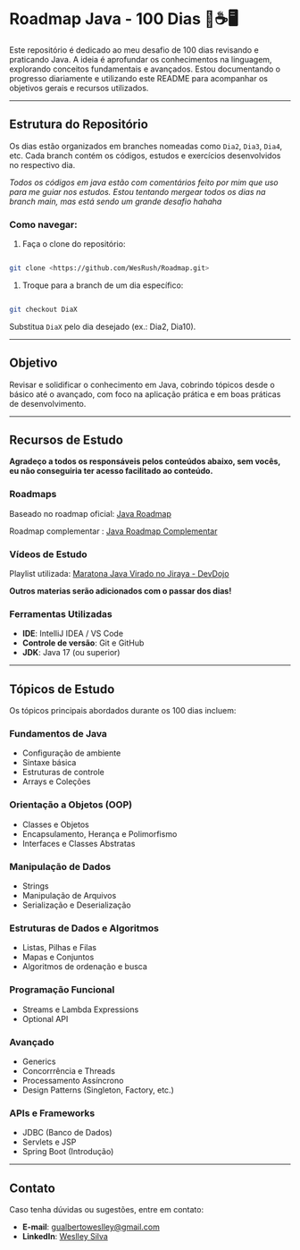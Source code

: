 # Roadmap Java - 100 Dias 🚀☕🖥️

Este repositório é dedicado ao meu desafio de 100 dias revisando e praticando Java. A ideia é aprofundar os conhecimentos na linguagem, explorando conceitos fundamentais e avançados. Estou documentando o progresso diariamente e utilizando este README para acompanhar os objetivos gerais e recursos utilizados.

---

## Estrutura do Repositório

Os dias estão organizados em branches nomeadas como `Dia2`, `Dia3`, `Dia4`, etc.
Cada branch contém os códigos, estudos e exercícios desenvolvidos no respectivo dia.

_Todos os códigos em java estão com comentários feito por mim que uso para me guiar nos estudos._
_Estou tentando mergear todos os dias na branch main, mas está sendo um grande desafio hahaha_
### Como navegar:

1. Faça o clone do repositório:

```bash

git clone <https://github.com/WesRush/Roadmap.git>

```

1. Troque para a branch de um dia específico:

```bash

git checkout DiaX

```

Substitua `DiaX` pelo dia desejado (ex.: Dia2, Dia10).

---

## Objetivo

Revisar e solidificar o conhecimento em Java, cobrindo tópicos desde o básico até o avançado, com foco na aplicação prática e em boas práticas de desenvolvimento.

---

## Recursos de Estudo
**Agradeço a todos os responsáveis pelos conteúdos abaixo, sem vocês, eu não conseguiria ter acesso facilitado ao conteúdo.**

### Roadmaps

Baseado no roadmap oficial: [Java Roadmap](https://roadmap.sh/java)

Roadmap complementar : [Java Roadmap Complementar](https://brindle-captain-8be.notion.site/Roadmap-de-Java-13ffcdfef67880c4aeddfa4cd65db9e7#13ffcdfef678806ab907e4c04b96a70a)

### Vídeos de Estudo

Playlist utilizada: [Maratona Java Virado no Jiraya - DevDojo](https://www.youtube.com/playlist?list=PL62G310vn6nFIsOCC0H-C2infYgwm8SWW)

**Outros materias serão adicionados com o passar dos dias!**



### Ferramentas Utilizadas

- **IDE**: IntelliJ IDEA / VS Code
- **Controle de versão**: Git e GitHub
- **JDK**: Java 17 (ou superior)

---

## Tópicos de Estudo

Os tópicos principais abordados durante os 100 dias incluem:

### Fundamentos de Java

- Configuração de ambiente
- Sintaxe básica
- Estruturas de controle
- Arrays e Coleções

### Orientação a Objetos (OOP)

- Classes e Objetos
- Encapsulamento, Herança e Polimorfismo
- Interfaces e Classes Abstratas

### Manipulação de Dados

- Strings
- Manipulação de Arquivos
- Serialização e Deserialização

### Estruturas de Dados e Algoritmos

- Listas, Pilhas e Filas
- Mapas e Conjuntos
- Algoritmos de ordenação e busca

### Programação Funcional

- Streams e Lambda Expressions
- Optional API

### Avançado

- Generics
- Concorrrência e Threads
- Processamento Assíncrono
- Design Patterns (Singleton, Factory, etc.)

### APIs e Frameworks

- JDBC (Banco de Dados)
- Servlets e JSP
- Spring Boot (Introdução)


---

## Contato

Caso tenha dúvidas ou sugestões, entre em contato:

- **E-mail**: gualbertoweslley@gmail.com
- **LinkedIn**: [Weslley Silva](https://www.linkedin.com/in/weslleygcsilva/)

